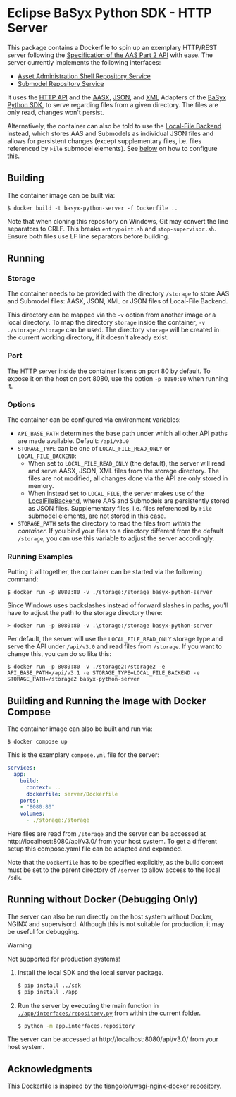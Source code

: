 # Eclipse BaSyx Python SDK - HTTP Server

This package contains a Dockerfile to spin up an exemplary HTTP/REST server following the [Specification of the AAS Part 2 API][6] with ease.
The server currently implements the following interfaces:

- [Asset Administration Shell Repository Service][4]
- [Submodel Repository Service][5]

It uses the [HTTP API][1] and the [AASX][7], [JSON][8], and [XML][9] Adapters of the [BaSyx Python SDK][3], to serve regarding files from a given directory.
The files are only read, changes won't persist.

Alternatively, the container can also be told to use the [Local-File Backend][2] instead, which stores AAS and Submodels as individual JSON files and allows for persistent changes (except supplementary files, i.e. files referenced by `File` submodel elements).
See [below](#options) on how to configure this.

## Building

The container image can be built via:
```
$ docker build -t basyx-python-server -f Dockerfile ..
```

Note that when cloning this repository on Windows, Git may convert the line separators to CRLF. This breaks `entrypoint.sh` and `stop-supervisor.sh`. Ensure both files use LF line separators before building. 

## Running

### Storage

The container needs to be provided with the directory `/storage` to store AAS and Submodel files: AASX, JSON, XML or JSON files of Local-File Backend.

This directory can be mapped via the `-v` option from another image or a local directory.
To map the directory `storage` inside the container, `-v ./storage:/storage` can be used.
The directory `storage` will be created in the current working directory, if it doesn't already exist.

### Port

The HTTP server inside the container listens on port 80 by default.
To expose it on the host on port 8080, use the option `-p 8080:80` when running it.

### Options

The container can be configured via environment variables:
- `API_BASE_PATH` determines the base path under which all other API paths are made available.
  Default: `/api/v3.0`
- `STORAGE_TYPE` can be one of `LOCAL_FILE_READ_ONLY` or `LOCAL_FILE_BACKEND`:
  - When set to `LOCAL_FILE_READ_ONLY` (the default), the server will read and serve AASX, JSON, XML files from the storage directory.
    The files are not modified, all changes done via the API are only stored in memory.
  - When instead set to `LOCAL_FILE`, the server makes use of the [LocalFileBackend][2], where AAS and Submodels are persistently stored as JSON files.
    Supplementary files, i.e. files referenced by `File` submodel elements, are not stored in this case.
- `STORAGE_PATH` sets the directory to read the files from *within the container*. If you bind your files to a directory different from the default `/storage`, you can use this variable to adjust the server accordingly.

### Running Examples

Putting it all together, the container can be started via the following command:
```
$ docker run -p 8080:80 -v ./storage:/storage basyx-python-server
```

Since Windows uses backslashes instead of forward slashes in paths, you'll have to adjust the path to the storage directory there:
```
> docker run -p 8080:80 -v .\storage:/storage basyx-python-server
```

Per default, the server will use the `LOCAL_FILE_READ_ONLY` storage type and serve the API under `/api/v3.0` and read files from `/storage`. If you want to change this, you can do so like this:
```
$ docker run -p 8080:80 -v ./storage2:/storage2 -e API_BASE_PATH=/api/v3.1 -e STORAGE_TYPE=LOCAL_FILE_BACKEND -e STORAGE_PATH=/storage2 basyx-python-server
```

## Building and Running the Image with Docker Compose

The container image can also be built and run via:
```
$ docker compose up
```

This is the exemplary `compose.yml` file for the server:
```yaml
services:
  app:
    build:
      context: ..
      dockerfile: server/Dockerfile
    ports:
    - "8080:80"
    volumes:
      - ./storage:/storage
```

Here files are read from `/storage` and the server can be accessed at http://localhost:8080/api/v3.0/ from your host system. 
To get a different setup this compose.yaml file can be adapted and expanded.

Note that the `Dockerfile` has to be specified explicitly, as the build context must be set to the parent directory of `/server` to allow access to the local `/sdk`.

## Running without Docker (Debugging Only)

The server can also be run directly on the host system without Docker, NGINX and supervisord. Although this is not suitable for production, it may be useful for debugging.

> [!warning]
> Not supported for production systems!

1. Install the local SDK and the local server package.
   ```bash
   $ pip install ../sdk
   $ pip install ./app
   ```

2. Run the server by executing the main function in [`./app/interfaces/repository.py`](./app/interfaces/repository.py) from within the current folder.
   ```bash
   $ python -m app.interfaces.repository
   ```

The server can be accessed at http://localhost:8080/api/v3.0/ from your host system. 

## Acknowledgments

This Dockerfile is inspired by the [tiangolo/uwsgi-nginx-docker][10] repository.

[1]: https://github.com/eclipse-basyx/basyx-python-sdk/pull/238
[2]: https://basyx-python-sdk.readthedocs.io/en/latest/backend/local_file.html
[3]: https://github.com/eclipse-basyx/basyx-python-sdk
[4]: https://app.swaggerhub.com/apis/Plattform_i40/AssetAdministrationShellRepositoryServiceSpecification/V3.0.1_SSP-001
[5]: https://app.swaggerhub.com/apis/Plattform_i40/SubmodelRepositoryServiceSpecification/V3.0.1_SSP-001
[6]: https://industrialdigitaltwin.org/content-hub/aasspecifications/idta_01002-3-0_application_programming_interfaces
[7]: https://basyx-python-sdk.readthedocs.io/en/latest/adapter/aasx.html#adapter-aasx
[8]: https://basyx-python-sdk.readthedocs.io/en/latest/adapter/json.html
[9]: https://basyx-python-sdk.readthedocs.io/en/latest/adapter/xml.html
[10]: https://github.com/tiangolo/uwsgi-nginx-docker
